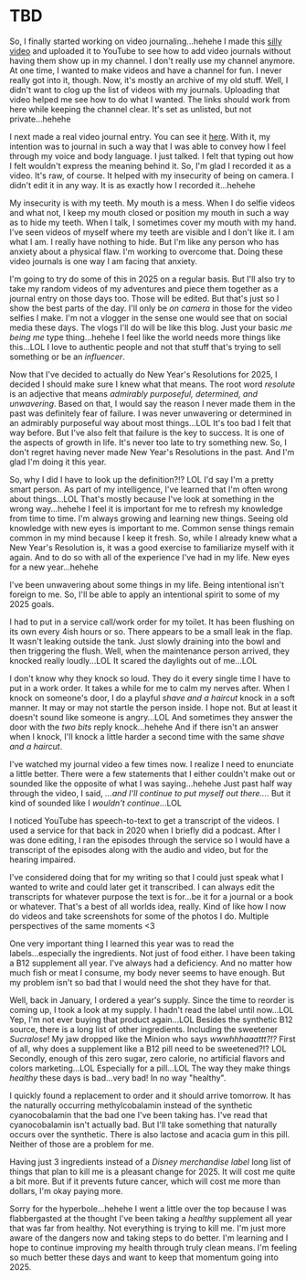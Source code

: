 # TBD

So, I finally started working on video journaling...hehehe I made this [silly video](https://youtube.com/shorts/p3yoVC4sbEA) and uploaded it to YouTube to see how to add video journals without having them show up in my channel. I don't really use my channel anymore. At one time, I wanted to make videos and have a channel for fun. I never really got into it, though. Now, it's mostly an archive of my old stuff. Well, I didn't want to clog up the list of videos with my journals. Uploading that video helped me see how to do what I wanted. The links should work from here while keeping the channel clear. It's set as unlisted, but not private...hehehe

I next made a real video journal entry. You can see it [here](https://youtu.be/4yZntHjLNvw). With it, my intention was to journal in such a way that I was able to convey how I feel through my voice and body language. I just talked. I felt that typing out how I felt wouldn't express the meaning behind it. So, I'm glad I recorded it as a video. It's raw, of course. It helped with my insecurity of being on camera. I didn't edit it in any way. It is as exactly how I recorded it...hehehe

My insecurity is with my teeth. My mouth is a mess. When I do selfie videos and what not, I keep my mouth closed or position my mouth in such a way as to hide my teeth. When I talk, I sometimes cover my mouth with my hand. I've seen videos of myself where my teeth are visible and I don't like it. I am what I am. I really have nothing to hide. But I'm like any person who has anxiety about a physical flaw. I'm working to overcome that. Doing these video journals is one way I am facing that anxiety.

I'm going to try do some of this in 2025 on a regular basis. But I'll also try to take my random videos of my adventures and piece them together as a journal entry on those days too. Those will be edited. But that's just so I show the best parts of the day. I'll only be *on camera* in those for the video selfies I make. I'm not a vlogger in the sense one would see that on social media these days. The vlogs I'll do will be like this blog. Just your basic *me being me* type thing...hehehe I feel like the world needs more things like this...LOL I love to authentic people and not that stuff that's trying to sell something or be an *influencer*.

Now that I've decided to actually do New Year's Resolutions for 2025, I decided I should make sure I knew what that means. The root word *resolute* is an adjective that means *admirably purposeful, determined, and unwavering*. Based on that, I would say the reason I never made them in the past was definitely fear of failure. I was never unwavering or determined in an admirably purposeful way about most things...LOL It's too bad I felt that way before. But I've also felt that failure is the key to success. It is one of the aspects of growth in life. It's never too late to try something new. So, I don't regret having never made New Year's Resolutions in the past. And I'm glad I'm doing it this year.

So, why I did I have to look up the definition?!? LOL I'd say I'm a pretty smart person. As part of my intelligence, I've learned that I'm often wrong about things...LOL That's mostly because I've look at something in the wrong way...hehehe I feel it is important for me to refresh my knowledge from time to time. I'm always growing and learning new things. Seeing old knowledge with new eyes is important to me. Common sense things remain common in my mind because I keep it fresh. So, while I already knew what a New Year's Resolution is, it was a good exercise to familiarize myself with it again. And to do so with all of the experience I've had in my life. New eyes for a new year...hehehe

I've been unwavering about some things in my life. Being intentional isn't foreign to me. So, I'll be able to apply an intentional spirit to some of my 2025 goals.

I had to put in a service call/work order for my toilet. It has been flushing on its own every 4ish hours or so. There appears to be a small leak in the flap. It wasn't leaking outside the tank. Just slowly draining into the bowl and then triggering the flush. Well, when the maintenance person arrived, they knocked really loudly...LOL It scared the daylights out of me...LOL

I don't know why they knock so loud. They do it every single time I have to put in a work order. It takes a while for me to calm my nerves after. When I knock on someone's door, I do a playful *shave and a haircut* knock in a soft manner. It may or may not startle the person inside. I hope not. But at least it doesn't sound like someone is angry...LOL And sometimes they answer the door with the *two bits* reply knock...hehehe And if there isn't an answer when I knock, I'll knock a little harder a second time with the same *shave and a haircut*.

I've watched my journal video a few times now. I realize I need to enunciate a little better. There were a few statements that I either couldn't make out or sounded like the opposite of what I was saying...hehehe Just past half way through the video, I said, *...and I'll continue to put myself out there...*. But it kind of sounded like I *wouldn't continue*...LOL

I noticed YouTube has speech-to-text to get a transcript of the videos. I used a service for that back in 2020 when I briefly did a podcast. After I was done editing, I ran the episodes through the service so I would have a transcript of the episodes along with the audio and video, but for the hearing impaired.

I've considered doing that for my writing so that I could just speak what I wanted to write and could later get it transcribed. I can always edit the transcripts for whatever purpose the text is for...be it for a journal or a book or whatever. That's a best of all worlds idea, really. Kind of like how I now do videos and take screenshots for some of the photos I do. Multiple perspectives of the same moments <3

One very important thing I learned this year was to read the labels...especially the ingredients. Not just of food either. I have been taking a B12 supplement all year. I've always had a deficiency. And no matter how much fish or meat I consume, my body never seems to have enough. But my problem isn't so bad that I would need the shot they have for that.

Well, back in January, I ordered a year's supply. Since the time to reorder is coming up, I took a look at my supply. I hadn't read the label until now...LOL Yep, I'm not ever buying that product again...LOL Besides the synthetic B12 source, there is a long list of other ingredients. Including the sweetener *Sucralose*! My jaw dropped like the Minion who says *wwwhhhaaattt?!?* First of all, why does a supplement like a B12 pill need to be sweetened?!? LOL Secondly, enough of this zero sugar, zero calorie, no artificial flavors and colors marketing...LOL Especially for a pill...LOL The way they make things *healthy* these days is bad...very bad! In no way "healthy".

I quickly found a replacement to order and it should arrive tomorrow. It has the naturally occurring methylcobalamin instead of the synthetic cyanocobalamin that the bad one I've been taking has. I've read that cyanocobalamin isn't actually bad. But I'll take something that naturally occurs over the synthetic. There is also lactose and acacia gum in this pill. Neither of those are a problem for me.

Having just 3 ingredients instead of a *Disney merchandise label* long list of things that plan to kill me is a pleasant change for 2025. It will cost me quite a bit more. But if it prevents future cancer, which will cost me more than dollars, I'm okay paying more.

Sorry for the hyperbole...hehehe I went a little over the top because I was flabbergasted at the thought I've been taking a *healthy* supplement all year that was far from healthy. Not everything is trying to kill me. I'm just more aware of the dangers now and taking steps to do better. I'm learning and I hope to continue improving my health through truly clean means. I'm feeling so much better these days and want to keep that momentum going into 2025.


